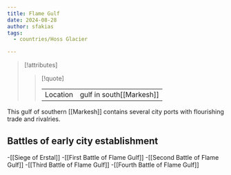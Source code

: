 ```yaml
---
title: Flame Gulf
date: 2024-08-28
author: sfakias
tags:
  - countries/Hoss Glacier

---
```

> [!attributes]
> 
> > [!quote]
> >
> > | | |
> > | --- | --- |
> > | Location | gulf in south[[Markesh]] |

This gulf of southern [[Markesh]] contains several city ports with flourishing trade and rivalries.

## Battles of early city establishment

-[[Siege of Erstal]]
-[[First Battle of Flame Gulf]]
-[[Second Battle of Flame Gulf]]
-[[Third Battle of Flame Gulf]]
-[[Fourth Battle of Flame Gulf]]